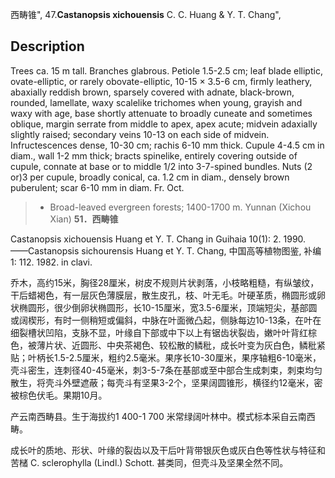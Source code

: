 西畴锥",
47.**Castanopsis xichouensis** C. C. Huang & Y. T. Chang",

## Description
Trees ca. 15 m tall. Branches glabrous. Petiole 1.5-2.5 cm; leaf blade elliptic, ovate-elliptic, or rarely obovate-elliptic, 10-15 ×  3.5-6 cm, firmly leathery, abaxially reddish brown, sparsely covered with adnate, black-brown, rounded, lamellate, waxy scalelike trichomes when young, grayish and waxy with age, base shortly attenuate to broadly cuneate and sometimes oblique, margin serrate from middle to apex, apex acute; midvein adaxially slightly raised; secondary veins 10-13 on each side of midvein. Infructescences dense, 10-30 cm; rachis 6-10 mm thick. Cupule 4-4.5 cm in diam., wall 1-2 mm thick; bracts spinelike, entirely covering outside of cupule, connate at base or to middle 1/2 into 3-7-spined bundles. Nuts (2 or)3 per cupule, broadly conical, ca. 1.2 cm in diam., densely brown puberulent; scar 6-10 mm in diam. Fr. Oct.

> *  Broad-leaved evergreen forests; 1400-1700 m. Yunnan (Xichou Xian)
**51．西畴锥**

Castanopsis xichouensis Huang et Y. T. Chang in Guihaia 10(1): 2. 1990. ——Castanopsis sichourensis Huang et Y. T. Chang, 中国高等植物图鉴, 补编 1: 112. 1982. in clavi.

乔木，高约15米，胸径28厘米，树皮不规则片状剥落，小枝略粗糙，有纵皱纹，干后蜡褐色，有一层灰色薄膜层，散生皮孔，枝、叶无毛。叶硬革质，椭圆形或卵状椭圆形，很少倒卵状椭圆形，长10-15厘米，宽3.5-6厘米，顶端短尖，基部圆或阔楔形，有时一侧稍短或偏斜，中脉在叶面微凸起，侧脉每边10-13条，在叶在细裂槽状凹陷，支脉不显，叶缘自下部或中下以上有锯齿状裂齿，嫩叶叶背红棕色，被薄片状、近圆形、中央茶褐色、较松散的鳞秕，成长叶变为灰白色，鳞秕紧贴；叶柄长1.5-2.5厘米，粗约2.5毫米。果序长10-30厘米，果序轴粗6-10毫米，壳斗密生，连刺径40-45毫米，刺3-5-7条在基部或至中部合生成刺束，刺束均匀散生，将壳斗外壁遮蔽；每壳斗有坚果3-2个，坚果阔圆锥形，横径约12毫米，密被棕色伏毛。果期10月。

产云南西畴县。生于海拔约1 400-1 700 米常绿阔叶林中。模式标本采自云南西畴。

成长叶的质地、形状、叶缘的裂齿以及干后叶背带银灰色或灰白色等性状与特征和苦槠 C. sclerophylla (Lindl.) Schott. 甚类同，但壳斗及坚果全然不同。
